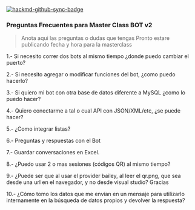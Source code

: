 [![hackmd-github-sync-badge](https://hackmd.io/79xQyVSgRD6RsTpqtMPPdw/badge)](https://hackmd.io/79xQyVSgRD6RsTpqtMPPdw)
### Preguntas Frecuentes para Master Class BOT v2
> Anota aqui las preguntas o dudas que tengas
> Pronto estare publicando fecha y hora para la masterclass

1.- Si necesito correr dos bots al mismo tiempo ¿donde puedo cambiar el puerto?

2.- Si necesito agregar o modificar funciones del bot, ¿como puedo hacerlo?

3.- Si quiero mi bot con otra base de datos diferente a MySQL ¿como lo puedo hacer?

4.- Quiero conectarme a tal o cual API con JSON/XML/etc, ¿se puede hacer?

5.- ¿Como integrar listas?

6.- Preguntas y respuestas con el Bot

7.- Guardar conversaciones en Excel.

8.- ¿Puedo usar 2 o mas sesiones (códigos QR) al mismo tiempo?

9.- ¿Puede ser que al usar el provider bailey, al leer el qr.png, que sea desde una url en el navegador, y no desde visual studio? Gracias

10.- ¿Cómo tomo los datos que me envían en un mensaje para utilizarlo internamente en la búsqueda de datos propios y devolver la respuesta?
